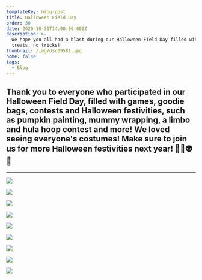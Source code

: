 ```yaml
---
templateKey: blog-post
title: Halloween Field Day
order: 30
date: 2020-10-31T14:00:00.000Z
description: >-
  We hope you all had a blast during our Halloween Field Day filled with lots of
  treats, no tricks! 
thumbnail: /img/dsc09581.jpg
home: false
tags:
  - Blog
---
```

## **Thank you to everyone who participated in our Halloween Field Day, filled with games, goodie bags, contests and Halloween festivities, such as pumpkin painting, mummy wrapping, a limbo and hula hoop contest and more! We loved seeing everyone's costumes! Make sure to join us for more Halloween festivities next year! 🎃👻👽💀**

- - -

![](/img/dsc09424.jpg)

![](/img/dsc09608.jpg)

![](/img/dsc09556.jpg)

![](/img/dsc09495.jpg)

![](/img/dsc09626.jpg)

![](/img/dsc09488.jpg)

![](/img/dsc09624.jpg)

![](/img/dsc09655.jpg)

![](/img/dsc09781.jpg)
